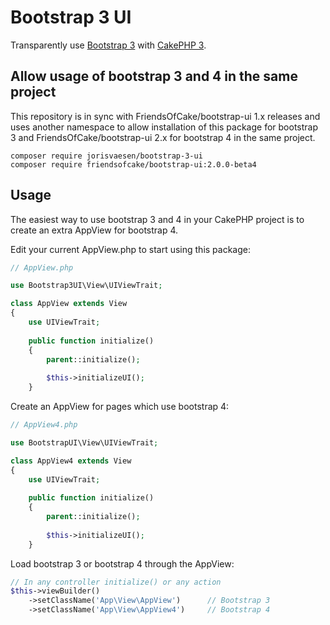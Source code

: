 # Bootstrap 3 UI

Transparently use [Bootstrap 3][twbs3] with [CakePHP 3][cakephp].

## Allow usage of bootstrap 3 and 4 in the same project

This repository is in sync with FriendsOfCake/bootstrap-ui 1.x releases and uses another namespace to allow installation of this package for bootstrap 3 and FriendsOfCake/bootstrap-ui 2.x for bootstrap 4 in the same project. 

```
composer require jorisvaesen/bootstrap-3-ui
composer require friendsofcake/bootstrap-ui:2.0.0-beta4
```

[cakephp]:http://cakephp.org
[twbs3]:http://getbootstrap.com

## Usage

The easiest way to use bootstrap 3 and 4 in your CakePHP project is to create an extra AppView for bootstrap 4.

Edit your current AppView.php to start using this package:
```php
// AppView.php

use Bootstrap3UI\View\UIViewTrait;

class AppView extends View
{
    use UIViewTrait;
    
    public function initialize()
    {
    	parent::initialize();
        
        $this->initializeUI();
    }
```
Create an AppView for pages which use bootstrap 4:
```php
// AppView4.php

use BootstrapUI\View\UIViewTrait;

class AppView4 extends View
{
    use UIViewTrait;
    
    public function initialize()
    {
    	parent::initialize();
        
        $this->initializeUI();
    }
```
Load bootstrap 3 or bootstrap 4 through the AppView:
```php
// In any controller initialize() or any action
$this->viewBuilder()
    ->setClassName('App\View\AppView')      // Bootstrap 3
    ->setClassName('App\View\AppView4')     // Bootstrap 4
```
